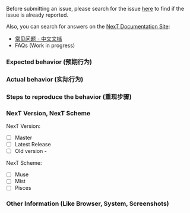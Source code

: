 Before submitting an issue, please search for the issue [here](https://github.com/iissnan/hexo-theme-next/issues?utf8=%E2%9C%93&q=) to find if the issue is already reported.

Also, you can search for answers on the [NexT Documentation Site](http://theme-next.iissnan.com/):

- [常见问题 - 中文文档](http://theme-next.iisnan.com/faqs.html)
- FAQs (Work in progress)


### Expected behavior (预期行为)


### Actual behavior (实际行为)


### Steps to reproduce the behavior (重现步骤)


### NexT Version, NexT Scheme

NexT Version:
  - [ ] Master
  - [ ] Latest Release
  - [ ] Old version -

NexT Scheme:
  - [ ] Muse
  - [ ] Mist
  - [ ] Pisces

### Other Information (Like Browser, System, Screenshots)


